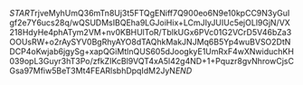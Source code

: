 $START$rjveMyhUmQ36mTn8Uj3t5FTQgENiff7Q900eo6N9e10kpCC9N3yGuIgf2e7Y6ucs28q/wQSUDMsIBQEha9LGJoiHix+LCmJIyJUIUc5ejOLl9GjN/VX218HdyHe4phATym2VM+nv0KBHUlToR/TblkUGx6PVc01G2VCrD5V46bZa3OOUsRW+o2rAySYV0BgRhyAYO8dTAQhkMakJNJMq6B5Yp4wuBVSO2DtNDCP4oKwjab6jgySg+xapQGiMtlnQUS605dJoogkyE1UmRxF4wXNwiduchKH039opL3Guyr3hT3Po/zfkZIKcBl9VQT4xA5l42g4ND+1+Pquzr8gvNhrowCjsCGsa97Mfiw5BeT3Mt4FEARlsbhDpqIdM2JyN$END$